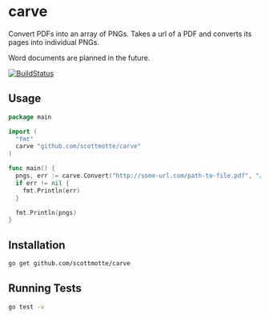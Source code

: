 # carve

Convert PDFs into an array of PNGs. Takes a url of a PDF and converts its pages into individual PNGs.

Word documents are planned in the future.

[![BuildStatus](https://travis-ci.org/scottmotte/carve.png?branch=master)](https://travis-ci.org/scottmotte/carve)

## Usage

```Go
package main

import (
  "fmt"
  carve "github.com/scottmotte/carve"
)

func main() {
  pngs, err := carve.Convert("http://some-url.com/path-to-file.pdf", "/local/path/to/output/dir")
  if err != nil {
    fmt.Println(err)
  }

  fmt.Println(pngs)
}
```
## Installation

```bash
go get github.com/scottmotte/carve
```

## Running Tests

```bash
go test -v
```
